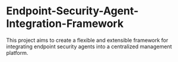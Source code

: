 # Endpoint-Security-Agent-Integration-Framework
This project aims to create a flexible and extensible framework for integrating endpoint security agents into a centralized management platform.
